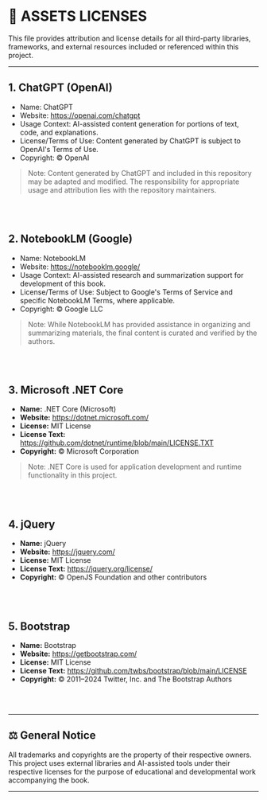 # 📜 ASSETS LICENSES
This file provides attribution and license details for all third-party libraries, frameworks, and external resources included or referenced within this project.

<hr />

## 1. ChatGPT (OpenAI)
- Name: ChatGPT
- Website: https://openai.com/chatgpt
- Usage Context: AI-assisted content generation for portions of text, code, and explanations.
- License/Terms of Use: Content generated by ChatGPT is subject to OpenAI's Terms of Use.
- Copyright: © OpenAI
> Note: Content generated by ChatGPT and included in this repository may be adapted and modified. The responsibility for appropriate usage and attribution lies with the repository maintainers.

<br /><br />

## 2. NotebookLM (Google)
- Name: NotebookLM
- Website: https://notebooklm.google/
- Usage Context: AI-assisted research and summarization support for development of this book.
- License/Terms of Use: Subject to Google's Terms of Service and specific NotebookLM Terms, where applicable.
- Copyright: © Google LLC
> Note: While NotebookLM has provided assistance in organizing and summarizing materials, the final content is curated and verified by the authors.

<br /><br />

## 3. Microsoft .NET Core
- **Name:** .NET Core (Microsoft)
- **Website:** https://dotnet.microsoft.com/
- **License:** MIT License
- **License Text:** https://github.com/dotnet/runtime/blob/main/LICENSE.TXT
- **Copyright:** © Microsoft Corporation
> Note: .NET Core is used for application development and runtime functionality in this project.

<br /><br />

## 4. jQuery
- **Name:** jQuery
- **Website:** https://jquery.com/
- **License:** MIT License
- **License Text:** https://jquery.org/license/
- **Copyright:** © OpenJS Foundation and other contributors

<br /><br />

## 5. Bootstrap
- **Name:** Bootstrap
- **Website:** https://getbootstrap.com/
- **License:** MIT License
- **License Text:** https://github.com/twbs/bootstrap/blob/main/LICENSE
- **Copyright:** © 2011–2024 Twitter, Inc. and The Bootstrap Authors

<br /><br />

<hr />

## ⚖️ General Notice
All trademarks and copyrights are the property of their respective owners.
This project uses external libraries and AI-assisted tools under their respective licenses for the purpose of educational and developmental work accompanying the book.

<hr />
